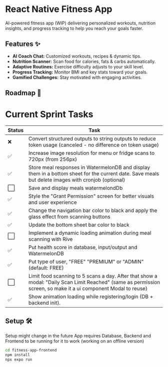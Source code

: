 # React Native Fitness App

AI-powered fitness app (WIP) delivering personalized workouts, nutrition insights, and progress tracking to help you reach your goals faster.

## Features ✨

- **AI Coach Chat:** Customized workouts, recipes & dynamic tips.  
- **Nutrition Scanner:** Scan food for calories, fats & carbs automatically.  
- **Adaptive Routines:** Exercise difficulty adjusts to your skill level.  
- **Progress Tracking:** Monitor BMI and key stats toward your goals.  
- **Gamified Challenges:** Stay motivated with engaging activities.

## Roadmap 🚀



# Current Sprint Tasks

| Status | Task |
|--------|------|
| ❌ | Convert structured outputs to string outputs to reduce token usage (canceled - no difference on token usage) |
| ✅ | Increase image resolution for menu or fridge scans to 720px (from 256px) |
| ✅ | Store meal responses in WatermelonDB and display them in a bottom sheet for the current date. Save meals but delete images with cronjob (optional) |
| ⬜  | Save and display meals watermelondDb |
| ✅ | Style the "Grant Permission" screen for better visuals and user experience |
| ✅ | Change the navigation bar color to black and apply the glass effect from scanning buttons |
| ✅ | Update the bottom sheet bar color to black |
| ⬜ | Implement a dynamic loading animation during meal scanning with Rive |
| ✅ | Put health score in database, input/output and WatermelonDB |
| ✅ | Put type of user, "FREE" "PREMIUM" or "ADMIN" (default: FREE) |
| ⬜ | Limit food scanning to 5 scans a day. After that show a modal: "Daily Scan Limit Reached" (same as permission screen, so make it a ui component Modal to reuse) |
| ✅ | Show animation loading while registering/login (DB + backend init). |


## Setup 🛠️
Setup might change in the future
App requires Database, Backend and Frontend to be running for it to work (working on an offline version)
```bash
cd fitness-app-frontend
npm install
npx expo run
```
